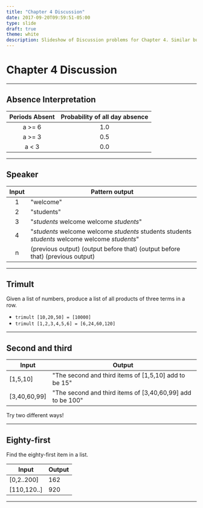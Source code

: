 ```yaml
---
title: "Chapter 4 Discussion"
date: 2017-09-20T09:59:51-05:00
type: slide
draft: true
theme: white
description: Slideshow of Discussion problems for Chapter 4. Similar but not identical to reading guide questions.
---
```


# Chapter 4 Discussion


---

## Absence Interpretation

| Periods Absent | Probability of all day absence |
|:--------------:|:------------------------------:|
|      a >= 6    |       1.0                      |
|      a >= 3    |       0.5                      |
|      a <  3    |       0.0                      |

---

## Speaker

| Input | Pattern output |
|:-----:|----------------|
|   1   |  "welcome"     |
|   2   |  "students"    |
|   3   | "_students_ welcome welcome _students_" |
|   4   | "_students_ welcome welcome _students_ students students _students_ welcome welcome _students_" |
|   n   | (previous output) (output before that) (output before that) (previous output) |

---

## Trimult

Given a list of numbers, produce a list of all products of three terms in a row.

* `trimult [10,20,50] = [10000]`
* `trimult [1,2,3,4,5,6] = [6,24,60,120]`

---

## Second and third

|Input|Output|
|-----|------|
| [1,5,10] | "The second and third items of [1,5,10] add to be 15" |
| [3,40,60,99] | "The second and third items of [3,40,60,99] add to be 100" |

 Try two different ways!

---

## Eighty-first

Find the eighty-first item in a list.

|Input|Output|
|-----|------|
| [0,2..200] | 162 |
|[110,120..]| 920 |

---


